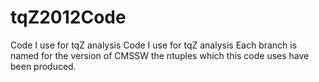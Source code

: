 # tqZ2012Code
Code I use for tqZ analysis
Code I use for tqZ analysis Each branch is named for the version of CMSSW the ntuples which this code uses have been produced.
